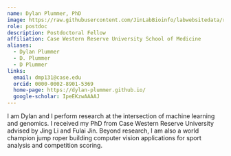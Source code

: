 ```yaml
---
name: Dylan Plummer, PhD
image: https://raw.githubusercontent.com/JinLabBioinfo/labwebsitedata/refs/heads/main/image_members/dylan-plummer.jpg
role: postdoc
description: Postdoctoral Fellow
affiliation: Case Western Reserve University School of Medicine
aliases:
  - Dylan Plummer
  - D. Plummer
  - D Plummer
links:
  email: dmp131@case.edu
  orcid: 0000-0002-8901-5369
  home-page: https://dylan-plummer.github.io/
  google-scholar: IpeEKzwAAAAJ
---
```


I am Dylan and I perform research at the intersection of machine learning and genomics. I received my PhD from Case Western Reserve University advised by Jing Li and Fulai Jin. Beyond research, I am also a world champion jump roper building computer vision applications for sport analysis and competition scoring.
